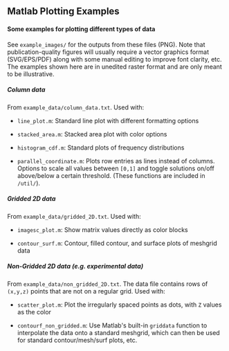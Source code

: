 ## Matlab Plotting Examples
#### Some examples for plotting different types of data

See `example_images/` for the outputs from these files (PNG). Note that publication-quality figures will usually require a vector graphics format (SVG/EPS/PDF) along with some manual editing to improve font clarity, etc. The examples shown here are in unedited raster format and are only meant to be illustrative.

##### Column data

From `example_data/column_data.txt`. Used with:

* `line_plot.m`: Standard line plot with different formatting options

* `stacked_area.m`: Stacked area plot with color options

* `histogram_cdf.m`: Standard plots of frequency distributions

* `parallel_coordinate.m`: Plots row entries as lines instead of columns. Options to scale all values between `[0,1]` and toggle solutions on/off above/below a certain threshold. (These functions are included in `/util/`).

##### Gridded 2D data

From `example_data/gridded_2D.txt`. Used with:

* `imagesc_plot.m`: Show matrix values directly as color blocks

* `contour_surf.m`: Contour, filled contour, and surface plots of meshgrid data

##### Non-Gridded 2D data (e.g. experimental data)

From `example_data/non_gridded_2D.txt`. The data file contains rows of `(x,y,z)` points that are not on a regular grid. Used with:

* `scatter_plot.m`: Plot the irregularly spaced points as dots, with `Z` values as the color

* `contourf_non_gridded.m`: Use Matlab's built-in `griddata` function to interpolate the data onto a standard meshgrid, which can then be used for standard contour/mesh/surf plots, etc.